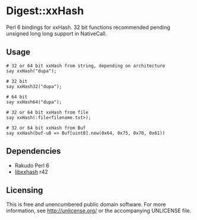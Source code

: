 Digest::xxHash
==============

Perl 6 bindings for xxHash. 32 bit functions recommended pending unsigned
long long support in NativeCall.


Usage
-----

```perl6
# 32 or 64 bit xxHash from string, depending on architecture
say xxHash("dupa");

# 32 bit
say xxHash32("dupa");

# 64 bit
say xxHash64("dupa");

# 32 or 64 bit xxHash from file
say xxHash(:file<filename.txt>);

# 32 or 64 bit xxHash from Buf
say xxHash(buf-u8 => Buf[uint8].new(0x64, 0x75, 0x70, 0x61))
```


Dependencies
------------

- Rakudo Perl 6
- [libxxhash](https://aur.archlinux.org/packages/libxxhash) r42


Licensing
---------

This is free and unencumbered public domain software. For more
information, see http://unlicense.org/ or the accompanying UNLICENSE file.
